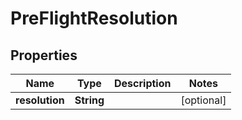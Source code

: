 # PreFlightResolution

## Properties
Name | Type | Description | Notes
------------ | ------------- | ------------- | -------------
**resolution** | **String** |  |  [optional]
